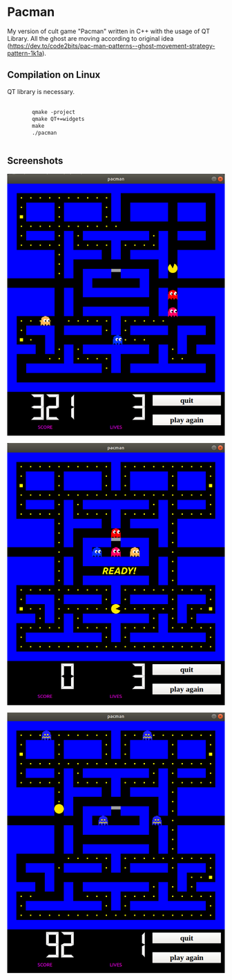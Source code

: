 # Pacman

My version of cult game "Pacman" written in C++ with the usage of QT Library.
All the ghost are moving according to original idea (https://dev.to/code2bits/pac-man-patterns--ghost-movement-strategy-pattern-1k1a).


## Compilation on Linux

QT library is necessary.

<pre>
    <code>
        qmake -project
        qmake QT+=widgets
        make 
        ./pacman
    </code>
</pre>


## Screenshots

![Screenshot](screenshots/ss_1.png)

![Screenshot](screenshots/ss_2.png)

![Screenshot](screenshots/ss_4.png)
